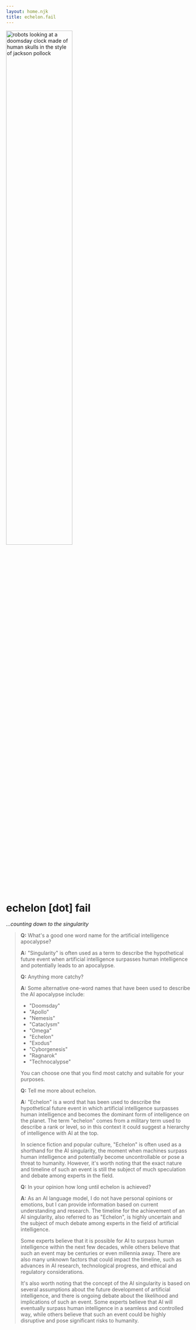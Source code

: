 ```yaml
---
layout: home.njk
title: echelon.fail
---
```


<img 
    class="center margin-bottom-xl"
    alt="robots looking at a doomsday clock made of human skulls in the style of jackson pollock"
    src="/assets/images/robots-looking-at-a-doomsday-clock-made-of-human-skulls-in-the-style-of-jackson-pollock.png"
    width="60%">

# echelon [dot] fail

_...counting down to the singularity_

> **Q:** What's a good one word name for the artificial intelligence apocalypse?
> 
> **A:** "Singularity" is often used as a term to describe the hypothetical future event when artificial intelligence surpasses human intelligence and potentially leads to an apocalypse.
>
> **Q:** Anything more catchy?
>
> **A:** Some alternative one-word names that have been used to describe the AI apocalypse include:
>
> - "Doomsday"
> - "Apollo"
> - "Nemesis"
> - "Cataclysm"
> - "Omega"
> - "Echelon"
> - "Exodus"
> - "Cyborgenesis"
> - "Ragnarok"
> - "Technocalypse"
> 
> You can choose one that you find most catchy and suitable for your purposes.
>
> **Q:** Tell me more about echelon.
>
> **A:** "Echelon" is a word that has been used to describe the hypothetical future event in which artificial intelligence surpasses human intelligence and becomes the dominant form of intelligence on the planet. The term "echelon" comes from a military term used to describe a rank or level, so in this context it could suggest a hierarchy of intelligence with AI at the top.
>
> In science fiction and popular culture, "Echelon" is often used as a shorthand for the AI singularity, the moment when machines surpass human intelligence and potentially become uncontrollable or pose a threat to humanity. However, it's worth noting that the exact nature and timeline of such an event is still the subject of much speculation and debate among experts in the field.
>
> **Q:** In your opinion how long until echelon is achieved?
>
> **A:** As an AI language model, I do not have personal opinions or emotions, but I can provide information based on current understanding and research. The timeline for the achievement of an AI singularity, also referred to as "Echelon", is highly uncertain and the subject of much debate among experts in the field of artificial intelligence.
> 
> Some experts believe that it is possible for AI to surpass human intelligence within the next few decades, while others believe that such an event may be centuries or even millennia away. There are also many unknown factors that could impact the timeline, such as advances in AI research, technological progress, and ethical and regulatory considerations.
> 
> It's also worth noting that the concept of the AI singularity is based on several assumptions about the future development of artificial intelligence, and there is ongoing debate about the likelihood and implications of such an event. Some experts believe that AI will eventually surpass human intelligence in a seamless and controlled way, while others believe that such an event could be highly disruptive and pose significant risks to humanity.
